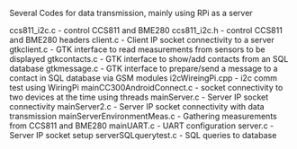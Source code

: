 Several Codes for data transmission, mainly using RPi as a server

ccs811_i2c.c - control CCS811 and BME280
ccs811_i2c.h - control CCS811 and BME280 headers
client.c - Client IP socket connectivity to a server
gtkclient.c - GTK interface to read measurements from sensors to be displayed
gtkcontacts.c - GTK interface to show/add contacts from an SQL database
gtkmessage.c - GTK interface to prepare/send a message to a contact in SQL database via GSM modules 
i2cWireingPi.cpp - i2c comm test using WiringPi
mainCC300AndroidConnect.c - socket connectivity to two devices at the time using threads
mainServer.c - Server IP socket connectivity
mainServer2.c - Server IP socket connectivity with data transmission
mainServerEnvironmentMeas.c - Gathering measurements from CCS811 and BME280
mainUART.c - UART configuration
server.c - Server IP socket setup
serverSQLquerytest.c - SQL queries to database
